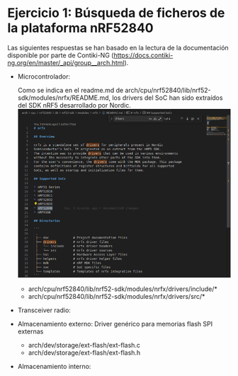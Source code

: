 # Ejercicio 1: Búsqueda de ficheros de la plataforma nRF52840

Las siguientes respuestas se han basado en la lectura de la documentación disponible por parte de Contiki-NG (https://docs.contiki-ng.org/en/master/_api/group__arch.html).

+ Microcontrolador:

    Como se indica en el readme.md de arch/cpu/nrf52840/lib/nrf52-sdk/modules/nrfx/README.md, los drivers del SoC han sido extraídos del SDK nRF5 desarrollado por Nordic.
    ![Drivers doc](md_images/ejercicio1/image.png)
    
    + arch/cpu/nrf52840/lib/nrf52-sdk/modules/nrfx/drivers/include/*
    + arch/cpu/nrf52840/lib/nrf52-sdk/modules/nrfx/drivers/src/*


+ Transceiver radio:
    



+ Almacenamiento externo:
    Driver genérico para memorias flash SPI externas
    + arch/dev/storage/ext-flash/ext-flash.c
    + arch/dev/storage/ext-flash/ext-flash.h

+ Almacenamiento interno:

